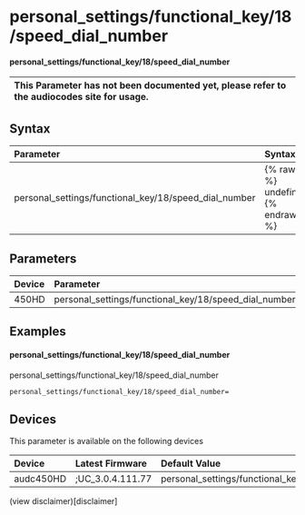 ﻿---
description: personal_settings/functional_key/18/speed_dial_number
search: false
---

# personal_settings/functional_key/18/speed_dial_number

#### personal_settings/functional_key/18/speed_dial_number


| This Parameter has not been documented yet, please refer to the audiocodes site for usage.  |
| :--- |

## Syntax
| Parameter | Syntax |
| :--- | :--- |
|personal_settings/functional_key/18/speed_dial_number | {% raw %} undefined {% endraw %} |

## Parameters
|Device|Parameter|value|Description|
|:---|:---|:---|:---|
| 450HD | personal_settings/functional_key/18/speed_dial_number |  |  |

## Examples
#### personal_settings/functional_key/18/speed_dial_number

personal_settings/functional_key/18/speed_dial_number

```
personal_settings/functional_key/18/speed_dial_number=
```

## Devices
This parameter is available on the following devices

| Device | Latest Firmware | Default Value |
|:---|:---|:---|
| audc450HD | ;UC_3.0.4.111.77 | personal_settings/functional_key/18/speed_dial_number= 

(view disclaimer)[disclaimer]
